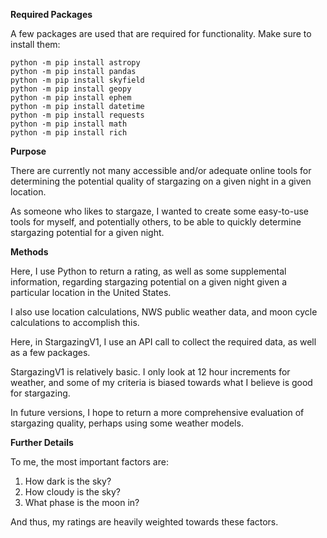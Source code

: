 **Required Packages**

A few packages are used that are required for functionality. Make sure to install them:

```
python -m pip install astropy
python -m pip install pandas
python -m pip install skyfield
python -m pip install geopy
python -m pip install ephem
python -m pip install datetime
python -m pip install requests
python -m pip install math
python -m pip install rich
```
**Purpose**

There are currently not many accessible and/or adequate online tools for determining the potential quality of stargazing on a given night in a given location. 

As someone who likes to stargaze, I wanted to create some easy-to-use tools for myself, and potentially others, to be able to quickly determine stargazing potential for a given night.

**Methods**

Here, I use Python to return a rating, as well as some supplemental information, regarding stargazing potential on a given night given a particular location in the United States. 

I also use location calculations, NWS public weather data, and moon cycle calculations to accomplish this.

Here, in StargazingV1, I use an API call to collect the required data, as well as a few packages.

StargazingV1 is relatively basic. I only look at 12 hour increments for weather, and some of my criteria is biased towards what I believe is good for stargazing.

In future versions, I hope to return a more comprehensive evaluation of stargazing quality, perhaps using some weather models.

**Further Details**

To me, the most important factors are:
  1. How dark is the sky?
  2. How cloudy is the sky?
  3. What phase is the moon in?

And thus, my ratings are heavily weighted towards these factors.
      
